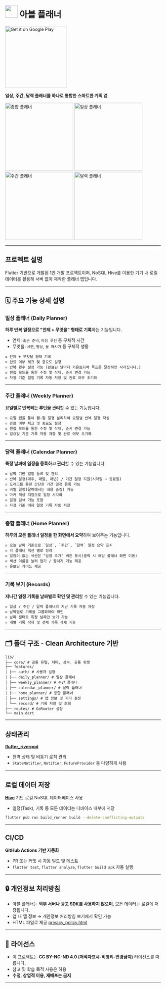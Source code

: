 # <img src="https://play-lh.googleusercontent.com/012amRuLYiykZkE-ZvseRopsPDPSQ8_w8uEW_4sA9v0CXpBqubS2_iruHsOrjc7wKwg=w240-h480-rw" width="40"/>  아블 플래너 

<a href="https://play.google.com/store/apps/details?id=com.abeul_planner.abeul_planner&pcampaignid=web_share" target="_blank">
  <img src="https://play.google.com/intl/en_us/badges/static/images/badges/en_badge_web_generic.png" alt="Get it on Google Play" width="200"/>
</a>

**일상, 주간, 달력 플래너를 하나로 통합한 스마트한 계획 앱**  

<img src="https://postfiles.pstatic.net/MjAyNTA2MTlfMjg3/MDAxNzUwMzMwMTU0OTIw.ZpOXhlREH0-6MosIjmgLDWYgA5t9gisLKjzBWF3DsbIg.i3A5SxgDdSqdRvXXIbgGjXAV6Fk5rCM9e7c1E3SAqj8g.PNG/%EC%A2%85%ED%95%A9_%ED%94%8C%EB%9E%98%EB%84%88.png?type=w966" alt="종합 플래너" width="220"/> <img src="https://postfiles.pstatic.net/MjAyNTA2MTlfNzEg/MDAxNzUwMzMwMTU0OTAx.XtI9_Uwg_0-qEsZQ8hbGjzLxIIGO2BJnkliqaQvtmT4g.7gmWeMcq4p2bl420tIgnZuZ3b14xlYcRxm8a5v-eBd8g.PNG/%EC%9D%BC%EC%83%81_%ED%94%8C%EB%9E%98%EB%84%88.png?type=w966" alt="일상 플래너" width="220"/> <img src="https://postfiles.pstatic.net/MjAyNTA2MTlfMjUz/MDAxNzUwMzMwMTU0OTY0.-QUdFr7ijh5-3SbZ-Jiu9QTme4WjikP8xY8nMDm7YlMg.LEJfR-j6eECJuhk9A0gdFSHfg2sgbyQBr5d3JDl-Tmgg.PNG/%EC%A3%BC%EA%B0%84_%ED%94%8C%EB%9E%98%EB%84%88.png?type=w966" alt="주간 플래너" width="220"/> <img src="https://postfiles.pstatic.net/MjAyNTA2MTlfMTIw/MDAxNzUwMzMwMTU0OTYw.CPdatsq1qZ6HxCRcoDZQ3tufFRaojop7bkW-VSSOMWog.Nsjp5lXkMoNZQaqJFRES4bL0LrOGD4sf8uZnJfZ7KDIg.PNG/%EB%8B%AC%EB%A0%A5_%ED%94%8C%EB%9E%98%EB%84%88.png?type=w966" alt="달력 플래너" width="220"/>

---
## 프로젝트 설명
Flutter 기반으로 개발된 1인 개발 프로젝트이며, NoSQL Hive를 이용한 기기 내 로컬 데이터를 활용해 서버 없이 제작한 플래너 앱입니다.

---
## 🗓️ 주요 기능 상세 설명

### 일상 플래너 (Daily Planner)

**하루 반복 일정으로 "언제 + 무엇을" 형태로 기록**하는 기능입니다.

- 언제: `출근 준비`, `아침 루틴` 등 구체적 시간
- 무엇을: `세면`, `명상`, `물 마시기` 등 구체적 행동

```
▫ 언제 + 무엇을 형태 기록
▫ 완료 여부 체크 및 중요도 설정
▫ 반복 횟수 설정 가능 (완료된 날마다 카운트되며 목표를 달성하면 사라집니다.)
▫ 편집 모드를 통한 수정 및 삭제, 순서 변경 가능
▫ 자정 기준 일정 기록 자동 저장 및 완료 여부 초기화
```

---

### 주간 플래너 (Weekly Planner)

**요일별로 반복되는 루틴을 관리**할 수 있는 기능입니다.
```
▫ 요일 탭을 통해 월~일 일정 분리하여 요일별 반복 일정 작성
▫ 완료 여부 체크 및 중요도 설정
▫ 편집 모드를 통한 수정 및 삭제, 순서 변경 가능
▫ 일요일 기준 기록 자동 저장 및 완료 여부 초기화
```

---

### 달력 플래너 (Calendar Planner)

**특정 날짜에 일정을 등록하고 관리**할 수 있는 기능입니다.

```
▫ 날짜 기반 일정 등록 및 관리
▫ 반복 일정(매주, 매달, 매년) / 기간 일정 지원(시작일 ~ 종료일)
▫ 드래그를 통한 간단한 기간 일정 등록 가능
▫ 비밀 일정(달력에서는 내용 숨김) 가능
▫ 마커 색상 지정으로 일정 시각화
▫ 일정 검색 기능 포함
▫ 자정 기준 어제 일정 기록 자동 저장
```

---

### 종합 플래너 (Home Planner)

**하루의 모든 플래너 일정을 한 화면에서 요약**하여 보여주는 기능입니다.
```
▫ 오늘 날짜 기준으로 `일상`, `주간`, `달력` 일정 요약 표시
▫ 각 플래너 섹션 별로 정리
▫ 일정이 없는 섹션은 "일정 추가" 버튼 표시(클릭 시 해당 플래너 화면 이동)
▫ 섹션 이름을 눌러 접기 / 펼치기 기능 제공
▫ 온보딩 가이드 제공
```

---

### 기록 보기 (Records)

**지나간 일정 기록을 날짜별로 확인 및 관리**할 수 있는 기능입니다.

```
▫ 일상 / 주간 / 달력 플래너의 지난 기록 자동 저장
▫ 날짜별로 기록을 그룹화하여 확인
▫ 날짜 필터로 특정 날짜만 보기 가능
▫ 개별 기록 삭제 및 전체 기록 삭제 기능
```

---

## 🗂️ 폴더 구조 - Clean Architecture 기반

```
lib/
├── core/ # 공통 유틸, 테마, 상수, 공통 위젯
├── features/
│ ├── auth/ # 사용자 설정
│ ├── daily_planner/ # 일상 플래너
│ ├── weekly_planner/ # 주간 플래너
│ ├── calendar_planner/ # 달력 플래너
│ ├── home_planner/ # 종합 플래너
│ ├── settings/ # 앱 정보 및 기타 설정
│ └── record/ # 기록 저장 및 조회
├── routes/ # GoRouter 설정
└── main.dart

````

---
## 상태관리

**[flutter_riverpod](https://riverpod.dev/)**  
- 전역 상태 및 비동기 로직 관리
- `StateNotifier`, `Notifier`, `FutureProvider` 등 다양하게 사용
---

## 로컬 데이터 저장

**[Hive](https://docs.hivedb.dev/)** 기반 로컬 NoSQL 데이터베이스 사용  
- 일정(Task), 기록 등 모든 데이터는 디바이스 내부에 저장

```bash
flutter pub run build_runner build --delete-conflicting-outputs
````

---

## CI/CD

**GitHub Actions 기반 자동화**

* PR 또는 커밋 시 자동 빌드 및 테스트
* `flutter test`, `flutter analyze`, `flutter build apk` 자동 실행

---

## 🔒 개인정보 처리방침

* 아블 플래너는 **외부 서버나 광고 SDK를 사용하지 않으며**, 모든 데이터는 로컬에 저장됩니다.
* 앱 내 앱 정보 → 개인정보 처리방침 보기에서 확인 가능
* HTML 파일로 제공 [privacy_policy.html](https://jeonghyeon-jo.github.io/privacy-policy.html)

---

## 📜 라이선스

* 이 프로젝트는 **CC BY-NC-ND 4.0 (저작자표시-비영리-변경금지)** 라이선스를 따릅니다.
* 참고 및 학습 목적 사용은 허용
* **수정, 상업적 이용, 재배포는 금지**
---
